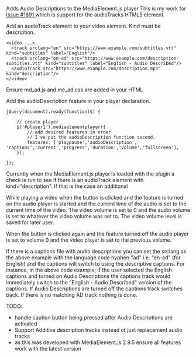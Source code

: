 Adds Audio Descriptions to the MediaElement.js player
This is my work for [ issue #1891 ](https://github.com/johndyer/mediaelement/issues/1891) which is support for the audioTracks HTML5 element.

Add an audioTrack element to your video element. Kind must be description.
~~~~
<video ...>
  <track srclang="en" src="https://www.example.com/subtitles.vtt" kind="subtitles" label="English"/>
  <track srclang="en-ad" src="https://www.example.com/description-subtitles.vtt" kind="subtitles" label="English - Audio Described"/>
  <audioTrack src="https://www.example.com/description.mp3" kind="description"/>
</video>
~~~~
Ensure md_ad.js and me_ad.css are added in your HTML

Add the audioDescription feature in your player declaration.
~~~~
jQuery(document).ready(function($) {

    // create player
    $('#player1').mediaelementplayer({
        // add desired features in order
        // I've put the audioDescription function second,
        features: ['playpause','audioDescription', 'captions','current','progress','duration','volume','fullscreen'],
    });

});
~~~~
Currently when the MediaElement.js player is loaded with the plugin a check is run to see if there is an audioTrack element with kind="description". If that is the case an additional <audio> element is inserted with the audioTrack as the source (currently will only work with mp3 files). The Audio element is hidden using "display:none;". An "AD" button is added to the controls.

While playing a video when the button is clicked and the feature is turned on the audio player is started and the current time of the audio is set to the current time of the video. The video volume is set to 0 and the audio volume is set to whatever the video volume was set to. The video volume level is saved for later user.

When the button is clicked again and the feature turned off the audio player is set to volume 0 and the video player is set to the previous volume.

If there is a captions file with audio descriptions you can set the srclang as the above example with the language code hyphen "ad" i.e. "en-ad" (for English) and the captions will switch to using the descriptive captions. For instance, in the above code example; if the user selected the English captions and turned on Audio Descriptions the captions track would immediately switch to the "English - Audio Described" version of the captions. If Audio Descriptions are turned off the captions track switches back. If there is no matching AD track nothing is done.

TODO:
* handle caption button being pressed after Audio Descriptions are activated
* Support Additive description tracks instead of just replacement audio tracks
* as this was developed with MediaElement.js 2.9.5 ensure all features work with the latest version
